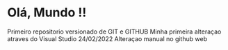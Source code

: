 # Olá, Mundo !! 
Primeiro repositorio versionado de GIT e GITHUB
Minha primeira alteraçao atraves do Visual Studio 24/02/2022
Alteraçao manual no github web

